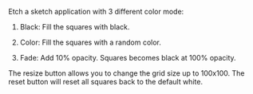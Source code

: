 Etch a sketch application with 3 different color mode:

1. Black: Fill the squares with black.

2. Color: Fill the squares with a random color.

3. Fade: Add 10% opacity. Squares becomes black at 100% opacity.

The resize button allows you to change the grid size up to 100x100. The reset button will reset all squares back to the default white.